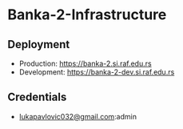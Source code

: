 # Banka-2-Infrastructure

## Deployment

- Production: https://banka-2.si.raf.edu.rs
- Development: https://banka-2-dev.si.raf.edu.rs

## Credentials

- lukapavlovic032@gmail.com:admin